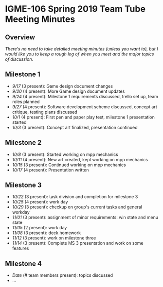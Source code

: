 # IGME-106 Spring 2019 Team Tube Meeting Minutes

## Overview
*There's no need to take detailed meeting minutes (unless you want to), but I would like you to keep a rough log of when you meet and the major topics of discussion.*

## Milestone 1
- *9/17* (3 present): Game design document changes
- *9/20* (4 present): More Game design document updates
- *9/24* (4 present): Milestone 1 requirements discussed, trello set up, team roles planned
- *9/27* (4 present): Software development scheme discussed, concept art critique, testing plans discussed
- *10/1* (4 present): First pen and paper play test, milestone 1 presentation started
- *10/3* (3 present): Concept art finalized, presentation continued

## Milestone 2
- *10/8* (3 present): Started working on mpp mechanics
- *10/11* (4 present): New art created, kept working on mpp mechanics
- *10/15* (3 present): Continued working on mpp mechanics
- *10/17* (4 present): Presentation written 

## Milestone 3
- *10/22* (3 present): task division and completion for milestone 3
- *10/25* (4 present): work day 
- *10/29* (3 present): checkup on group's current tasks and general workday
- *11/01* (3 present): assignment of minor requirements: win state and menu state
- *11/05* (2 present): work day
- *11/08* (3 present): deck homework
- *11/12* (3 present): work on milestone three
- *11/14* (3 present): Complete MS 3 presentation and work on some features

## Milestone 4
- *Date* (# team members present): topics discussed
- ...
